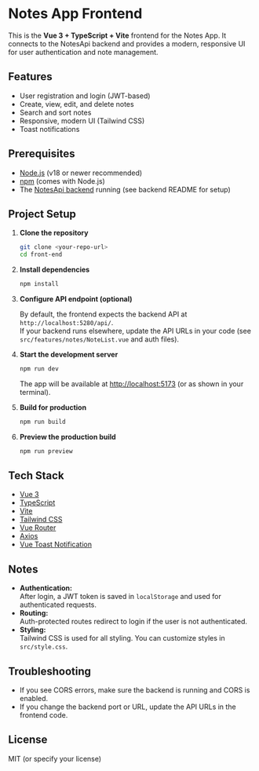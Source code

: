 # Notes App Frontend

This is the **Vue 3 + TypeScript + Vite** frontend for the Notes App. It connects to the NotesApi backend and provides a modern, responsive UI for user authentication and note management.

## Features

- User registration and login (JWT-based)
- Create, view, edit, and delete notes
- Search and sort notes
- Responsive, modern UI (Tailwind CSS)
- Toast notifications

## Prerequisites

- [Node.js](https://nodejs.org/) (v18 or newer recommended)
- [npm](https://www.npmjs.com/) (comes with Node.js)
- The [NotesApi backend](../back-end/README.md) running (see backend README for setup)

## Project Setup

1. **Clone the repository**

   ```bash
   git clone <your-repo-url>
   cd front-end
   ```

2. **Install dependencies**

   ```bash
   npm install
   ```

3. **Configure API endpoint (optional)**

   By default, the frontend expects the backend API at `http://localhost:5280/api/`.  
   If your backend runs elsewhere, update the API URLs in your code (see `src/features/notes/NoteList.vue` and auth files).

4. **Start the development server**

   ```bash
   npm run dev
   ```

   The app will be available at [http://localhost:5173](http://localhost:5173) (or as shown in your terminal).

5. **Build for production**

   ```bash
   npm run build
   ```

6. **Preview the production build**

   ```bash
   npm run preview
   ```

## Tech Stack

- [Vue 3](https://vuejs.org/)
- [TypeScript](https://www.typescriptlang.org/)
- [Vite](https://vitejs.dev/)
- [Tailwind CSS](https://tailwindcss.com/)
- [Vue Router](https://router.vuejs.org/)
- [Axios](https://axios-http.com/)
- [Vue Toast Notification](https://github.com/ankurk91/vue-toast-notification)

## Notes

- **Authentication:**  
  After login, a JWT token is saved in `localStorage` and used for authenticated requests.
- **Routing:**  
  Auth-protected routes redirect to login if the user is not authenticated.
- **Styling:**  
  Tailwind CSS is used for all styling. You can customize styles in `src/style.css`.

## Troubleshooting

- If you see CORS errors, make sure the backend is running and CORS is enabled.
- If you change the backend port or URL, update the API URLs in the frontend code.

## License

MIT (or specify your license)
